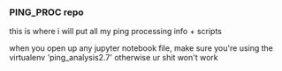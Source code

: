 ### PING_PROC repo

this is where i will put all my ping processing info + scripts

when you open up any jupyter notebook file, make sure you're using the virtualenv 'ping_analysis2.7' otherwise ur shit won't work
